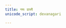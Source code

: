 ```yaml
---
title: नमः प्राच्यै
unicode_script: devanagari

---
```


<div class="js_include" url="/vedAH_yajuH/taittirIyam/sArasvata-vibhAgaH/AraNyakam/sarva-prastutiH/02_svAdhyAya-brAhmaNAdi/23_Andhra-pATha-yogaH/01_dig-vandanam/" unfilled newLevelForH1="5" includeTitle="false"> </div>  
